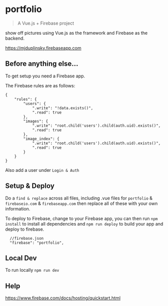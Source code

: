 # portfolio

> A Vue.js + Firebase project

show off pictures using Vue.js as the framework and Firebase as the backend.

<a href="https://mjduplinsky.firebaseapp.com">https://mjduplinsky.firebaseapp.com</a>

## Before anything else...

To get setup you need a Firebase app.

The Firebase rules are as follows:

```
{
    "rules": {
        "users": {
            ".write": "!data.exists()",
            ".read": true
        },
        "images": {
            ".write": "root.child('users').child(auth.uid).exists()",
            ".read": true
        },
        "image_index": {
            ".write": "root.child('users').child(auth.uid).exists()",
            ".read": true
        }
    }
}
```

Also add a user under `Login & Auth`

## Setup & Deploy


Do a `find & replace` across all files, including .vue files for `portfolio` & `firebaseio.com` & `firebaseapp.com` then replace all of these with your own information. 


To deploy to Firebase, change to your Firebase app, you can then run
`npm install` to install all dependencies and `npm run deploy` to build your app and deploy to firebase.

```
  //firebase.json
  "firebase": "portfolio",
```

## Local Dev

To run locally `npm run dev`

## Help

<a href="https://www.firebase.com/docs/hosting/quickstart.html">https://www.firebase.com/docs/hosting/quickstart.html</a>

